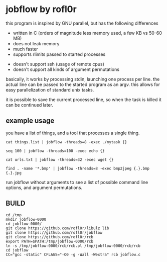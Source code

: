 jobflow by rofl0r
=================

this program is inspired by GNU parallel, but has the following differences

 + written in C (orders of magnitude less memory used, a few KB vs 50-60 MB)
 + does not leak memory
 + much faster
 + supports rlimits passed to started processes
 - doesn't support ssh (usage of remote cpus)
 - doesn't support all kinds of argument permutations

basically, it works by processing stdin, launching one process per line.
the actual line can be passed to the started program as an argv.
this allows for easy parallelization of standard unix tasks.

it is possible to save the current processed line, so when the task is killed
it can be continued later.

example usage
-------------

you have a list of things, and a tool that processes a single thing.

    cat things.list | jobflow -threads=8 -exec ./mytask {}

    seq 100 | jobflow -threads=100 -exec echo {}

    cat urls.txt | jobflow -threads=32 -exec wget {}

    find . -name '*.bmp' | jobflow -threads=8 -exec bmp2jpeg {.}.bmp {.}.jpg

run jobflow without arguments to see a list of possible command line options,
and argument permutations.

BUILD
-----

    cd /tmp
    mkdir jobflow-0000
    cd jobflow-0000/
    git clone https://github.com/rofl0r/libulz lib
    git clone https://github.com/rofl0r/jobflow
    git clone https://github.com/rofl0r/rcb
    export PATH=$PATH:/tmp/jobflow-0000/rcb
    ln -s /tmp/jobflow-0000/rcb/rcb.pl /tmp/jobflow-0000/rcb/rcb
    cd jobflow
    CC="gcc -static" CFLAGS="-O0 -g -Wall -Wextra" rcb jobflow.c

